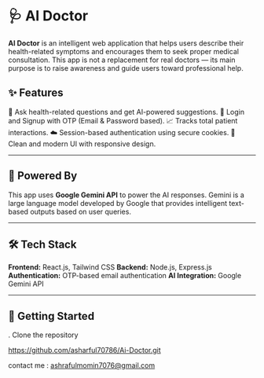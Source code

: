 # 🩺 AI Doctor

**AI Doctor** is an intelligent web application that helps users describe their health-related symptoms and encourages them to seek proper medical consultation. This app is not a replacement for real doctors — its main purpose is to raise awareness and guide users toward professional help.



## ✨ Features

 🤖 Ask health-related questions and get AI-powered suggestions.
 🔐 Login and Signup with OTP (Email & Password based).
 📈 Tracks total patient interactions.
 ☁️ Session-based authentication using secure cookies.
 🎨 Clean and modern UI with responsive design.

---

## 🧠 Powered By

This app uses **Google Gemini API** to power the AI responses. Gemini is a large language model developed by Google that provides intelligent text-based outputs based on user queries.

---

## 🛠️ Tech Stack

 **Frontend:** React.js, Tailwind CSS
 **Backend:** Node.js, Express.js
 **Authentication:** OTP-based email authentication
 **AI Integration:** Google Gemini API

---

## 🚀 Getting Started

. Clone the repository

https://github.com/asharful70786/Ai-Doctor.git


contact me : ashrafulmomin7076@gmail.com

